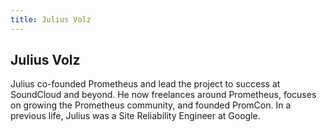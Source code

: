 ```yaml
---
title: Julius Volz
---
```


## Julius Volz

Julius co-founded Prometheus and lead the project to success at SoundCloud and beyond. He now freelances around Prometheus, focuses on growing the Prometheus community, and founded PromCon. In a previous life, Julius was a Site Reliability Engineer at Google.
